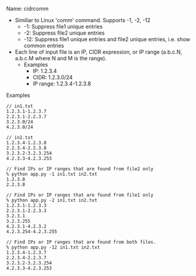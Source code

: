 Name: cidrcomm
 * Similiar to Linux 'comm' command. Supports -1, -2, -12
   * -1: Suppress file1 unique entries
   * -2: Suppress file2 unique entries
   * -12: Suppress file1 unique entries and file2 unique entries, i.e. show common entries
 * Each line of input file is an IP, CIDR expression, or IP range (a.b.c.N, a.b.c.M where N and M is the range).
   * Examples
     * IP: 1.2.3.4
     * CIDR: 1.2.3.0/24
     * IP range: 1.2.3.4-1.2.3.8

Examples
```
// in1.txt
1.2.3.1-1.2.3.7
2.2.3.1-2.2.3.7
3.2.3.0/24
4.2.3.0/24

// in2.txt
1.2.3.4-1.2.3.8
2.2.3.4-2.2.3.8
3.2.3.2-3.2.3.254
4.2.3.3-4.2.3.253

// Find IPs or IP ranges that are found from file2 only
% python app.py -1 in1.txt in2.txt
1.2.3.8
2.2.3.8

// Find IPs or IP ranges that are found from file1 only
% python app.py -2 in1.txt in2.txt
1.2.3.1-1.2.3.3
2.2.3.1-2.2.3.3
3.2.3.1
3.2.3.255
4.2.3.1-4.2.3.2
4.2.3.254-4.2.3.255

// Find IPs or IP ranges that are found from both files.
% python app.py -12 in1.txt in2.txt
1.2.3.4-1.2.3.7
2.2.3.4-2.2.3.7
3.2.3.2-3.2.3.254
4.2.3.3-4.2.3.253
